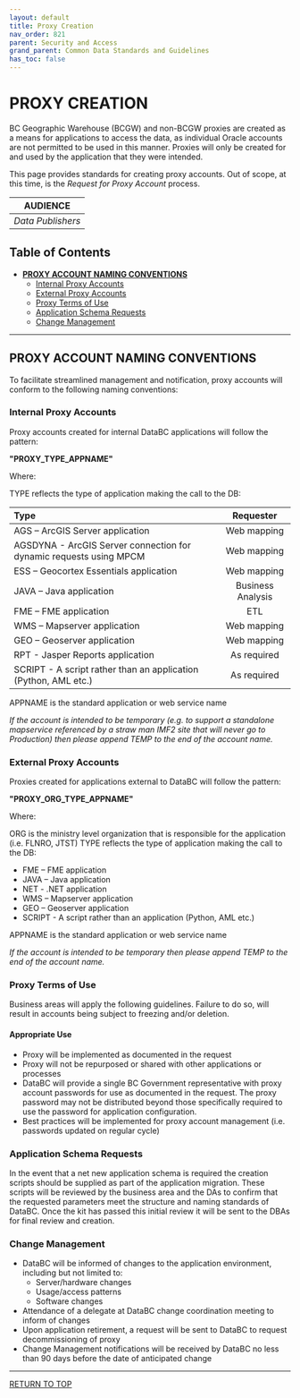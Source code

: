 ```yaml
---
layout: default
title: Proxy Creation
nav_order: 821
parent: Security and Access
grand_parent: Common Data Standards and Guidelines
has_toc: false
---
```


# PROXY CREATION

BC Geographic Warehouse (BCGW) and non-BCGW proxies are created as a means for applications to access the data, as individual Oracle accounts are not permitted to be used in this manner. Proxies will only be created for and used by the application that they were intended. 

This page provides standards for creating proxy accounts.  Out of scope, at this time, is the _Request for Proxy Account_ process. 

|**AUDIENCE**| 
|:---:|
| *Data Publishers* |

## Table of Contents
+ [**PROXY ACCOUNT NAMING CONVENTIONS**](#proxy-account-naming-conventions)
	+ [Internal Proxy Accounts](#internal-proxy-accounts)
	+ [External Proxy Accounts](#external-proxy-accounts)
	+ [Proxy Terms of Use](#proxy-terms-of-use)
	+ [Application Schema Requests](#application-schema-requests)
	+ [Change Management](#change-management)
  
-----------------------

## PROXY ACCOUNT NAMING CONVENTIONS

To facilitate streamlined management and notification, proxy accounts will conform to the following naming conventions: 

### Internal Proxy Accounts

Proxy accounts created for internal DataBC applications will follow the pattern: 

**"PROXY_TYPE_APPNAME"**

Where:

TYPE reflects the type of application making the call to the DB: 

| Type | Requester |
| :--- | :---: | 
| AGS – ArcGIS Server application    | Web mapping     | 
| AGSDYNA - ArcGIS Server connection for dynamic requests using MPCM     | Web mapping     | 
| ESS – Geocortex Essentials application      | Web mapping     | 
| JAVA – Java application     | Business Analysis     | 
| FME – FME application     | ETL     | 
| WMS – Mapserver application     | Web mapping     | 
| GEO – Geoserver application     | Web mapping     | 
| RPT - Jasper Reports application     | As required     | 
| SCRIPT - A script rather than an application (Python, AML etc.)      | As required     | 

APPNAME is the standard application or web service name

*If the account is intended to be temporary (e.g. to support a standalone mapservice referenced by a straw man IMF2 site that will never go to Production) then please append TEMP to the end of the account name.*

### External Proxy Accounts

 Proxies created for applications external to DataBC will follow the pattern: 

**"PROXY_ORG_TYPE_APPNAME"**

Where:

ORG is the ministry level organization that is responsible for the application (i.e. FLNRO, JTST)
 TYPE reflects the type of application making the call to the DB: 
   + FME – FME application 
   + JAVA – Java application 
   + NET - .NET application 
   + WMS – Mapserver application 
   + GEO – Geoserver application 
   + SCRIPT - A script rather than an application (Python, AML etc.) 


APPNAME is the standard application or web service name

*If the account is intended to be temporary then please append TEMP to the end of the account name.*

### Proxy Terms of Use

Business areas will apply the following guidelines. Failure to do so, will result in accounts being subject to freezing and/or deletion. 

#### Appropriate Use

   + Proxy will be implemented as documented in the request 
   + Proxy will not be repurposed or shared with other applications or processes 
   + DataBC will provide a single BC Government representative with proxy account passwords for use as documented in the request. The proxy password may not be distributed beyond those specifically required to use the password for application configuration. 
   + Best practices will be implemented for proxy account management (i.e. passwords updated on regular cycle) 

### Application Schema Requests

In the event that a net new application schema is required the creation scripts should be supplied as part of the application migration.  These scripts will be reviewed by the business area and the DAs to confirm that the requested parameters meet the structure and naming standards of DataBC.  Once the kit has passed this initial review it will be sent to the DBAs for final review and creation.

### Change Management

+ DataBC will be informed of changes to the application environment, including but not limited to:  
   + Server/hardware changes 
   + Usage/access patterns 
   + Software changes 
+ Attendance of a delegate at DataBC change coordination meeting to inform of changes 
+ Upon application retirement, a request will be sent to DataBC to request decommissioning of proxy 
+ Change Management notifications will be received by DataBC no less than 90 days before the date of anticipated change

-------------------------------------------------------

[RETURN TO TOP][1]

[1]: #proxy-creation
